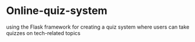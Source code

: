 # Online-quiz-system
using the Flask framework for creating a quiz system where users can take quizzes on tech-related topics
